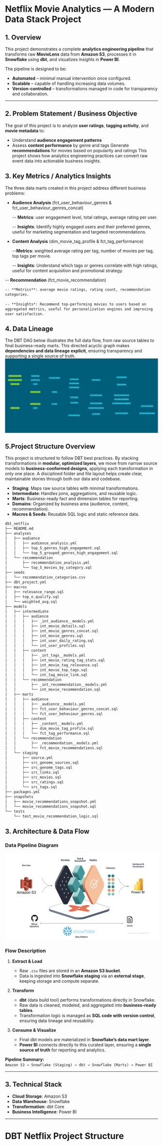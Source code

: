 # Netflix Movie Analytics — A Modern Data Stack Project

## 1. Overview  
This project demonstrates a complete **analytics engineering pipeline** that transforms raw **MovieLens** data from **Amazon S3**, processes it in **Snowflake** using **dbt**, and visualizes insights in **Power BI**.  

The pipeline is designed to be:  
- **Automated** – minimal manual intervention once configured.  
- **Scalable** – capable of handling increasing data volumes.  
- **Version-controlled** – transformations managed in code for transparency and collaboration.  

---


## 2. Problem Statement / Business Objective
The goal of this project is to analyze **user ratings**, **tagging activity**, and **movie metadata** to:

- Understand **audience engagement patterns**
- Assess **content performance** by genre and tags
Generate **recommendations** for movies based on popularity and ratings
This project shows how analytics engineering practices can convert raw event data into actionable business insights.

## 3. Key Metrics / Analytics Insights
The three data marts created in this project address different business problems:

- **Audience Analysis** (fct_user_behaviour_genres & fct_user_behaviour_genres_concat)

    -- **Metrics**: user engagement level, total ratings, average rating per user.

    -- **Insights**: Identify highly engaged users and their preferred genres, useful for marketing segmentation and targeted recommendations.

- **Content Analysis** (dim_movie_tag_profile & fct_tag_performance)

    --**Metrics**: weighted average rating per tag, number of movies per tag, top tags per movie.

    -- **Insights**: Understand which tags or genres correlate with high ratings, useful for content acquisition and promotional strategy.

-- **Recommendation** (fct_movie_recommendation)

    -- **Metrics**: average movie ratings, rating count, recommendation categories.

    -- **Insights*: Recommend top-performing movies to users based on aggregated metrics, useful for personalization engines and improving user satisfaction.


## 4. Data Lineage 
The DBT DAG below illustrates the full data flow, from raw source tables to final business-ready marts. This directed acyclic graph makes **dependencies and data lineage explicit**, ensuring transparency and supporting a single source of truth.
![DBT DAG](images/dbt-dag.png)


## 5.Project Structure Overview

This project is  structured to follow DBT best practices. By stacking transformations in **modular, optimized layers**, we move from narrow source models to **business-conformed designs**, applying each transformation in only one place. A disciplined folder and file layout helps create clear, maintainable stories through both our data and codebase.

- **Staging**: Maps raw source tables with minimal transformations.  
- **Intermediate**: Handles joins, aggregations, and reusable logic.  
- **Marts**: Business-ready fact and dimension tables for reporting.  
- **Domains**: Organized by business area (audience, content, recommendation).  
- **Macros & Seeds**: Reusable SQL logic and static reference data. 
```
dbt_netflix
├── README.md
├── analyses
│   ├── audience
│   │   ├── audience_analysis.yml
│   │   ├── top_5_genres_high_engagement.sql
│   │   └── top_5_grouped_genres_high_engagement.sql
│   └── recommendation
│       ├── recommendation_analysis.yml
│       └── top_5_movies_by_category.sql
├── seeds
│   └── recommendation_categories.csv
├── dbt_project.yml
├── macros
│   ├── relevance_range.sql
│   ├── top_n_qualify.sql
│   └── weighted_avg.sql
├── models
│   ├── intermediate
│   │   ├── audience
│   │   │   ├── _int_audience__models.yml
│   │   │   ├── int_movie_details.sql
│   │   │   ├── int_movie_genres_concat.sql
│   │   │   ├── int_movie_genres.sql
│   │   │   ├── int_user_daily_rating.sql
│   │   │   └── int_user_profiles.sql
│   │   ├── content
│   │   │   ├── _int_tags__models.yml
│   │   │   ├── int_movie_rating_tag_stats.sql
│   │   │   ├── int_movie_tag_relevance.sql
│   │   │   ├── int_movie_top_tags.sql
│   │   │   └── int_tag_movie_link.sql
│   │   └── recommendation
│   │       ├── _int_recommendation__models.yml
│   │       └── int_movie_recommendation.sql
│   ├── marts
│   │   ├── audience
│   │   │   ├── _audience__models.yml
│   │   │   ├── fct_user_behaviour_genres_concat.sql
│   │   │   └── fct_user_behaviour_genres.sql
│   │   ├── content
│   │   │   ├── _content__models.yml
│   │   │   ├── dim_movie_tag_profile.sql
│   │   │   └── fct_tag_performance.sql
│   │   └── recommendation
│   │       ├── _recommendation__models.yml
│   │       └── fct_movie_recommendations.sql
│   └── staging
│       ├── source.yml
│       ├── src_genome_sources.sql
│       ├── src_genome_tags.sql
│       ├── src_links.sql
│       ├── src_movies.sql
│       ├── src_ratings.sql
│       └── src_tags.sql
├── packages.yml
├── snapshots
│   ├── movie_recommendations_snapshot.yml
│   └── movie_recommendations_snapshot.sql
└── tests
    └── test_movie_recommendation_logic.sql

```
## 3. Architecture & Data Flow  

### Data Pipeline Diagram   
![Data Pipeline Diagram](images/data_pipeline.jpeg)

### Flow Description  
1. **Extract & Load**  
   - Raw `.csv` files are stored in an **Amazon S3 bucket**.  
   - Data is ingested into **Snowflake staging** via an **external stage**, keeping storage and compute separate.  

2. **Transform**  
   - **dbt** (data build tool) performs transformations directly in Snowflake.  
   - Raw data is cleaned, modeled, and aggregated into **business-ready tables**.  
   - Transformation logic is managed as **SQL code with version control**, ensuring data lineage and reusability.  

3. **Consume & Visualize**  
   - Final dbt models are materialized in **Snowflake’s data mart layer**.  
   - **Power BI** connects directly to this curated layer, ensuring a **single source of truth** for reporting and analytics.  

**Pipeline Summary:**  
`Amazon S3 → Snowflake (Staging) → dbt → Snowflake (Marts) → Power BI`

---

## 3. Technical Stack  

- **Cloud Storage**: Amazon S3  
- **Data Warehouse**: Snowflake  
- **Transformation**: dbt Core  
- **Business Intelligence**: Power BI  

---




# DBT Netflix Project Structure
